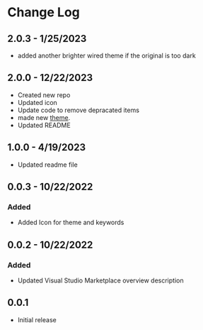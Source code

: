 # Change Log

## 2.0.3  - 1/25/2023
- added another brighter wired theme if the original is too dark

## 2.0.0 - 12/22/2023
- Created new repo 
- Updated icon
- Update code to remove depracated items 
- made new [theme](https://marketplace.visualstudio.com/items?itemName=minako.sakurasun). 
- Updated README

## 1.0.0 - 4/19/2023
- Updated readme file

## 0.0.3 - 10/22/2022
### Added 
- Added Icon for theme and keywords

## 0.0.2 - 10/22/2022
### Added
- Updated Visual Studio Marketplace overview description

## 0.0.1

- Initial release

